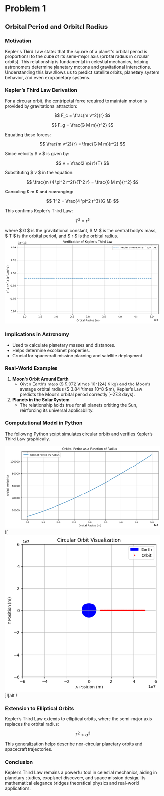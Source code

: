 # Problem 1
## Orbital Period and Orbital Radius

### Motivation
Kepler's Third Law states that the square of a planet's orbital period is proportional to the cube of its semi-major axis (orbital radius in circular orbits). This relationship is fundamental in celestial mechanics, helping astronomers determine planetary motions and gravitational interactions. Understanding this law allows us to predict satellite orbits, planetary system behavior, and even exoplanetary systems.

### Kepler’s Third Law Derivation
For a circular orbit, the centripetal force required to maintain motion is provided by gravitational attraction:

$$  F_c = \frac{m v^2}{r}  $$

$$ F_g = \frac{G M m}{r^2} $$

Equating these forces:

$$ \frac{m v^2}{r} = \frac{G M m}{r^2} $$

Since velocity $  v  $ is given by:

$$ v = \frac{2 \pi r}{T} $$

Substituting $ v $ in the equation:

$$ \frac{m (4 \pi^2 r^2)}{T^2 r} = \frac{G M m}{r^2} $$

Canceling $ m $ and rearranging:

$$ T^2 = \frac{4 \pi^2 r^3}{G M} $$

This confirms Kepler’s Third Law:

$$ T^2 \propto r^3 $$

where $ G $ is the gravitational constant, $ M $ is the central body’s mass, $ T $ is the orbital period, and $ r $ is the orbital radius.
![alt text](image-5.png)

### Implications in Astronomy
- Used to calculate planetary masses and distances.
- Helps determine exoplanet properties.
- Crucial for spacecraft mission planning and satellite deployment.

### Real-World Examples
1. **Moon's Orbit Around Earth**
   - Given Earth’s mass ($ 5.972 \times 10^{24} $ kg) and the Moon’s average orbital radius ($ 3.84 \times 10^8 $ m), Kepler’s Law predicts the Moon’s orbital period correctly (~27.3 days).
2. **Planets in the Solar System**
   - The relationship holds true for all planets orbiting the Sun, reinforcing its universal applicability.

### Computational Model in Python
The following Python script simulates circular orbits and verifies Kepler’s Third Law graphically.

![alt text](image.png)![![alt text](image-2.png)]![alt !

### Extension to Elliptical Orbits
Kepler’s Third Law extends to elliptical orbits, where the semi-major axis replaces the orbital radius:

$$ T^2 \propto a^3 $$

This generalization helps describe non-circular planetary orbits and spacecraft trajectories.

### Conclusion
Kepler’s Third Law remains a powerful tool in celestial mechanics, aiding in planetary studies, exoplanet discovery, and space mission design. Its mathematical elegance bridges theoretical physics and real-world applications.